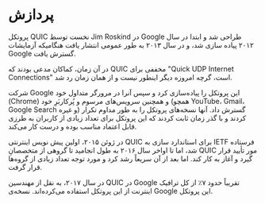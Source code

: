 # پردازش

پروتکل QUIC نخست توسط Jim Roskind در Google طراحی شد و ابتدا در سال ۲۰۱۲ پیاده
سازی شد، و در سال ۲۰۱۳ به طور عمومی انتشار یافت هنگامیکه آزمایشات Google گسترش
یافت.

در آن زمان، کماکان مدعی بودند که QUIC مخففی برای "Quick UDP Internet
Connections" است، گرچه امروزه دیگر اینطور نیست و از همان زمان رد شد.

شرکت Google این پروتکل را پیاده‌سازی کرد و سپس آنرا در مرورگر متداول خود
(Chrome) و همچنین سرویس‌های مرسوم و پُرکاربَرِ خود (همچو YouTube، Gmail،
Google Search و غیره) گسترش داد. آنها نسخه‌های پروتکل را به طور مداوم تکرار
کردند و با گذر زمان ثابت کردند که این پروتکل برای تعداد زیادی از کاربران به طرزی
قابل اعتماد مناسب بوده و درست کار می‌کند.

در ژوئن ۲۰۱۵، اولین پیش نویس اینترنتی QUIC برای استاندارد سازی به IETF فرستاده
شد، اما تا اواخر سال ۲۰۱۶ به طول انجامید تا گروهی از متخصصانِ QUIC مور تأیید قرار
گیرد و آغاز به کار کند. اما بعد از آن سریعاً رشد کرد و مورد توجه تعداد زیادی از
گروه‌ها قرار گرفت.

در سال ۲۰۱۷، به نقل از مهندسین QUIC در Google تقریباً حدود ۷٪ از کل ترافیک
اینترنت از این پروتکل استفاده می‌کرده‌اند. نسخه‌ی Google این
پروتکل.
